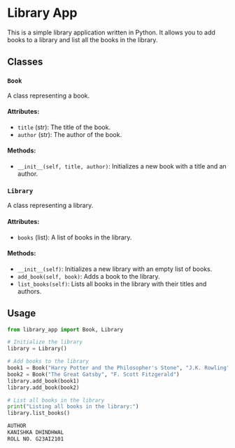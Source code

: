 # Library App

This is a simple library application written in Python. It allows you to add books to a library and list all the books in the library.

## Classes

### `Book`

A class representing a book.

#### Attributes:
- `title` (str): The title of the book.
- `author` (str): The author of the book.

#### Methods:
- `__init__(self, title, author)`: Initializes a new book with a title and an author.

### `Library`

A class representing a library.

#### Attributes:
- `books` (list): A list of books in the library.

#### Methods:
- `__init__(self)`: Initializes a new library with an empty list of books.
- `add_book(self, book)`: Adds a book to the library.
- `list_books(self)`: Lists all books in the library with their titles and authors.

## Usage

```python
from library_app import Book, Library

# Initialize the library
library = Library()

# Add books to the library
book1 = Book("Harry Potter and the Philosopher's Stone", "J.K. Rowling")
book2 = Book("The Great Gatsby", "F. Scott Fitzgerald")
library.add_book(book1)
library.add_book(book2)

# List all books in the library
print("Listing all books in the library:")
library.list_books()

AUTHOR
KANISHKA DHINDHWAL
ROLL NO. G23AI2101
